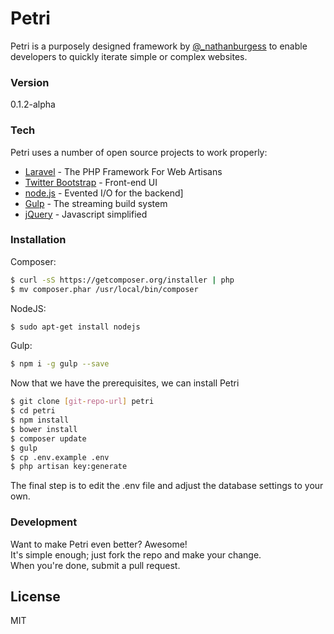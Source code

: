 # Petri

Petri is a purposely designed framework by [@_nathanburgess] to enable developers to quickly iterate simple or complex websites.

### Version
0.1.2-alpha

### Tech

Petri uses a number of open source projects to work properly:

* [Laravel] - The PHP Framework For Web Artisans
* [Twitter Bootstrap] - Front-end UI
* [node.js] - Evented I/O for the backend]
* [Gulp] - The streaming build system
* [jQuery] - Javascript simplified

### Installation
Composer:
```sh
$ curl -sS https://getcomposer.org/installer | php
$ mv composer.phar /usr/local/bin/composer
```
NodeJS:
```sh
$ sudo apt-get install nodejs
```
Gulp:
```sh
$ npm i -g gulp --save
```

Now that we have the prerequisites, we can install Petri
```sh
$ git clone [git-repo-url] petri
$ cd petri
$ npm install
$ bower install
$ composer update
$ gulp
$ cp .env.example .env
$ php artisan key:generate
```
The final step is to edit the .env file and adjust the database settings to your own.

### Development

Want to make Petri even better? Awesome!  
It's simple enough; just fork the repo and make your change.  
When you're done, submit a pull request.

License
----
MIT



[Laravel]:http://laravel.com/docs/5.0
[Twitter Bootstrap]:http://twitter.github.com/bootstrap/
[node.js]:http://nodejs.org
[jQuery]:http://jquery.com
[Gulp]:http://gulpjs.com
[@_nathanburgess]:https://twitter.com/_nathanburgess

